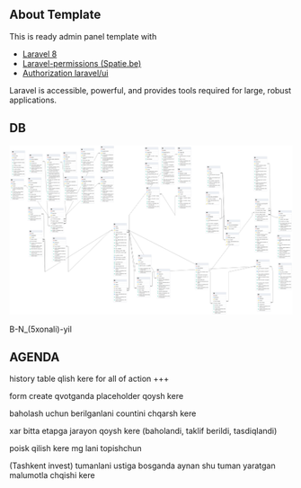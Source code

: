 ## About Template

This is ready admin panel template with
- [Laravel 8](https://laravel.com/docs/8.x)
- [Laravel-permissions (Spatie.be)](https://spatie.be/docs/laravel-permission/v3/introduction)
- [Authorization laravel/ui](https://github.com/laravel/ui)

Laravel is accessible, powerful, and provides tools required for large, robust applications.

## DB

<img src="./db_system.png"/>

B-N_(5xonali)-yil

## AGENDA
history table qlish kere for all of action +++

form create qvotganda placeholder qoysh kere

baholash uchun berilganlani countini chqarsh kere

xar bitta etapga jarayon qoysh kere (baholandi, taklif berildi, tasdiqlandi)

poisk qilish kere mg lani topishchun 

(Tashkent invest) tumanlani ustiga bosganda aynan shu tuman yaratgan malumotla chqishi kere


